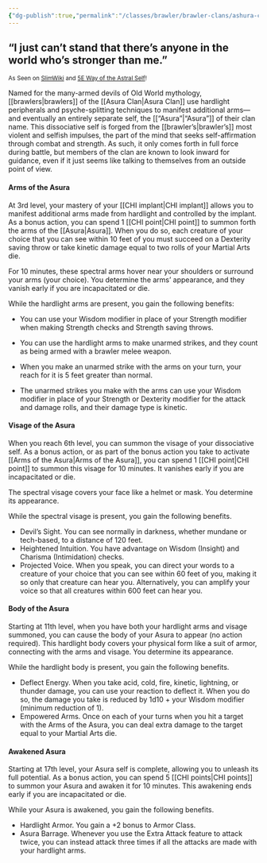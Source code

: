 ```yaml
---
{"dg-publish":true,"permalink":"/classes/brawler/brawler-clans/ashura-clan-way-of-the-astral-self/","noteIcon":"","updated":"2025-04-15T12:45:23.076-07:00"}
---
```


## “I just can’t stand that there’s anyone in the world who’s stronger than me.”
<sub>As Seen on [SlimWiki](https://slimwiki.com/carbon-pink/public-wiki-w-knoldiw/ashura-clan) and [5E Way of the Astral Self](https://dnd5e.wikidot.com/monk:astral-self)!</sub>

Named for the many-armed devils of Old World mythology, [[brawlers\|brawlers]] of the [[Asura Clan\|Asura Clan]] use hardlight peripherals and psyche-splitting techniques to manifest additional arms—and eventually an entirely separate self, the [[“Asura”\|“Asura”]] of their clan name. This dissociative self is forged from the [[brawler’s\|brawler’s]] most violent and selfish impulses, the part of the mind that seeks self-affirmation through combat and strength. As such, it only comes forth in full force during battle, but members of the clan are known to look inward for guidance, even if it just seems like talking to themselves from an outside point of view.

#### Arms of the Asura
At 3rd level, your mastery of your [[CHI implant\|CHI implant]] allows you to manifest additional arms made from hardlight and controlled by the implant. As a bonus action, you can spend 1 [[CHI point\|CHI point]] to summon forth the arms of the [[Asura\|Asura]]. When you do so, each creature of your choice that you can see within 10 feet of you must succeed on a Dexterity saving throw or take kinetic damage equal to two rolls of your Martial Arts die.

For 10 minutes, these spectral arms hover near your shoulders or surround your arms (your choice). You determine the arms’ appearance, and they vanish early if you are incapacitated or die.

While the hardlight arms are present, you gain the following benefits:

 - You can use your Wisdom modifier in place of your Strength modifier when making Strength checks and Strength saving throws.

- You can use the hardlight arms to make unarmed strikes, and they count as being armed with a brawler melee weapon.
- When you make an unarmed strike with the arms on your turn, your reach for it is 5 feet greater than normal.
- The unarmed strikes you make with the arms can use your Wisdom modifier in place of your Strength or Dexterity modifier for the attack and damage rolls, and their damage type is kinetic.

#### Visage of the Asura
When you reach 6th level, you can summon the visage of your dissociative self. As a bonus action, or as part of the bonus action you take to activate [[Arms of the Asura\|Arms of the Asura]], you can spend 1 [[CHI point\|CHI point]] to summon this visage for 10 minutes. It vanishes early if you are incapacitated or die.

The spectral visage covers your face like a helmet or mask. You determine its appearance.

While the spectral visage is present, you gain the following benefits.

- Devil’s Sight. You can see normally in darkness, whether mundane or tech-based, to a distance of 120 feet.
- Heightened Intuition. You have advantage on Wisdom (Insight) and Charisma (Intimidation) checks.
- Projected Voice. When you speak, you can direct your words to a creature of your choice that you can see within 60 feet of you, making it so only that creature can hear you. Alternatively, you can amplify your voice so that all creatures within 600 feet can hear you.

#### Body of the Asura
Starting at 11th level, when you have both your hardlight arms and visage summoned, you can cause the body of your Asura to appear (no action required). This hardlight body covers your physical form like a suit of armor, connecting with the arms and visage. You determine its appearance.

While the hardlight body is present, you gain the following benefits.

- Deflect Energy. When you take acid, cold, fire, kinetic, lightning, or thunder damage, you can use your reaction to deflect it. When you do so, the damage you take is reduced by 1d10 + your Wisdom modifier (minimum reduction of 1).
- Empowered Arms. Once on each of your turns when you hit a target with the Arms of the Asura, you can deal extra damage to the target equal to your Martial Arts die.

#### Awakened Asura
Starting at 17th level, your Asura self is complete, allowing you to unleash its full potential. As a bonus action, you can spend 5 [[CHI points\|CHI points]] to summon your Asura and awaken it for 10 minutes. This awakening ends early if you are incapacitated or die.

While your Asura is awakened, you gain the following benefits.

- Hardlight Armor. You gain a +2 bonus to Armor Class.
- Asura Barrage. Whenever you use the Extra Attack feature to attack twice, you can instead attack three times if all the attacks are made with your hardlight arms.